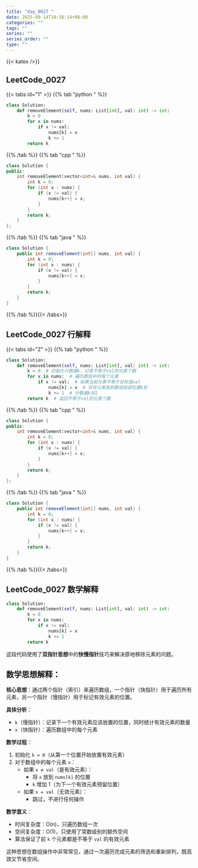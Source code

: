 ```yaml
---
title: "day_0027 "
date: 2025-09-14T10:56:14+08:00
categories: ""
tags: ""
series: ""
series_order: ""
type: ""
---
```


{{< katex />}}


## LeetCode_0027 

{{< tabs id="1" >}}
{{% tab "python " %}}

```python 
class Solution:
    def removeElement(self, nums: List[int], val: int) -> int:
        k = 0
        for x in nums:
            if x != val:
                nums[k] = x
                k += 1
        return k 
```

{{% /tab %}}
{{% tab "cpp " %}}

```cpp 
class Solution {
public:
    int removeElement(vector<int>& nums, int val) {
        int k = 0;
        for (int x : nums) {
            if (x != val) {
                nums[k++] = x;
            }
        }
        return k;
    }
}; 
```

{{% /tab %}}
{{% tab "java " %}}

```java 
class Solution {
    public int removeElement(int[] nums, int val) {
        int k = 0;
        for (int x : nums) {
            if (x != val) {
                nums[k++] = x;
            }
        }
        return k;
    }
} 
```

{{% /tab %}}{{< /tabs>}}

## LeetCode_0027  行解释

{{< tabs id="2" >}}
{{% tab "python " %}}

```python
class Solution:
    def removeElement(self, nums: List[int], val: int) -> int:
        k = 0  # 初始化计数器k，记录不等于val的元素个数
        for x in nums:  # 遍历数组中的每个元素
            if x != val:  # 如果当前元素不等于目标值val
                nums[k] = x  # 将该元素放到数组前部位置k处
                k += 1  # 计数器k加1
        return k  # 返回不等于val的元素个数
```

{{% /tab %}}
{{% tab "cpp " %}}

```cpp 
class Solution {
public:
    int removeElement(vector<int>& nums, int val) {
        int k = 0;
        for (int x : nums) {
            if (x != val) {
                nums[k++] = x;
            }
        }
        return k;
    }
}; 
```

{{% /tab %}}
{{% tab "java " %}}

```java 
class Solution {
    public int removeElement(int[] nums, int val) {
        int k = 0;
        for (int x : nums) {
            if (x != val) {
                nums[k++] = x;
            }
        }
        return k;
    }
} 
```

{{% /tab %}}{{< /tabs>}}

## LeetCode_0027  数学解释

```python 
class Solution:
    def removeElement(self, nums: List[int], val: int) -> int:
        k = 0
        for x in nums:
            if x != val:
                nums[k] = x
                k += 1
        return k 
```


这段代码使用了**双指针思想**中的**快慢指针**技巧来解决原地移除元素的问题。

## 数学思想解释：

**核心思想**：通过两个指针（索引）来遍历数组，一个指针（快指针）用于遍历所有元素，另一个指针（慢指针）用于标记有效元素的位置。

**具体分析**：
- `k`（慢指针）：记录下一个有效元素应该放置的位置，同时统计有效元素的数量
- `x`（快指针）：遍历数组中的每个元素

**数学过程**：
1. 初始化 `k = 0`（从第一个位置开始放置有效元素）
2. 对于数组中的每个元素 `x`：
   - 如果 `x ≠ val`（是有效元素）：
     - 将 `x` 放到 `nums[k]` 的位置
     - `k` 增加 1（为下一个有效元素预留位置）
   - 如果 `x = val`（无效元素）：
     - 跳过，不进行任何操作

**数学意义**：
- 时间复杂度：O(n)，只遍历数组一次
- 空间复杂度：O(1)，只使用了常数级别的额外空间
- 算法保证了前 `k` 个元素都是不等于 `val` 的有效元素

这种思想在数组操作中非常常见，通过一次遍历完成元素的筛选和重新排列，既高效又节省空间。

